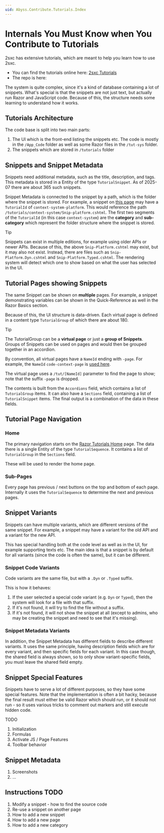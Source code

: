 ```yaml
---
uid: Abyss.Contribute.Tutorials.Index
---
```


# Internals You Must Know when You Contribute to Tutorials

2sxc has extensive tutorials, which are meant to help you learn how to use 2sxc.

* You can find the tutorials online here: [2sxc Tutorials](xref:Tut.Razor.Home)
* The repo is here: [](xref:Tut.Razor.Repo)

The system is quite complex, since it's a kind of database containing a lot of snippets.
What's special is that the snippets are not just text, but actually run Razor and JavaScript code.
Because of this, the structure needs some learning to understand how it works.

## Tutorials Architecture

The code base is split into two main parts:

1. The UI which is the front-end listing the snippets etc. The code is mostly in the `/App_Code` folder as well as some Razor files in the `/tut-sys` folder.
1. The snippets which are stored in `/tutorials` folder

## Snippets and Snippet Metadata

Snippets need additional metadata, such as the title, description, and tags.
This metadata is stored in a Entity of the type `TutorialSnippet`.
As of 2025-07 there are about 365 such snippets.

Snippet Metadata is connected to the snippet by a path, which is the folder where the snippet is stored.
For example, a snippet on [this page](https://app-dev.2sxc.org/tutorial-razor/Home/tut/code-context)
may have a `TutorialId` of `context-system-platform`.
This would reference the path `/tutorials/context-system/Snip-platform.cshtml`.
The first two segments of the `TutorialId` (in this case `context-system`) are the **category** and **sub-category**
which represent the folder structure where the snippet is stored.

> [!TIP]
> Snippets can exist in multiple editions, for example using older APIs or newer APIs.
> Because of this, the above `Snip-Platform.cshtml` may exist, but it may also not exist.
> Instead, there are files such as `Snip-Platform.Dyn.cshtml` and `Snip-Platform.Typed.cshtml`.
> The rendering system will detect which one to show based on what the user has selected in the UI.

## Tutorial Pages showing Snippets

The same Snippet can be shown on **multiple** pages.
For example, a snippet demonstrating variables can be shown in the Quick-Reference as well in the Razor Basics section.

Because of this, the UI structure is data-driven.
Each virtual page is defined in a content type `TutorialGroup` of which there are about 180.

> [!TIP]
> The TutorialGroup can be a **virtual page** or just a **group of Snippets**.
> Groups of Snippets can be used on pages and would then be grouped together in an accordion.

By convention, all virtual pages have a `NameId` ending with `-page`.
For example, the `NameId` `code-context-page` is [used here](https://app-dev.2sxc.org/tutorial-razor/Home/tut/code-context).

The virtual page uses a `/tut/[NameId]` parameter to find the page to show; note that the suffix `-page` is dropped.

The contents is built from the `Accordions` field, which contains a list of `TutorialGroup` items.
It can also have a `Sections` field, containing a list of `TutorialSnippet` items.
The final output is a combination of the data in these fields.

## Tutorial Page Navigation

### Home

The primary navigation starts on the [Razor Tutorials Home](xref:Tut.Razor.Home) page.
The data there is a single Entity of the type `TutorialSequence`.
It contains a list of `TutorialGroup` in the `Sections` field.

These will be used to render the home page.

### Sub-Pages

Every page has previous / next buttons on the top and bottom of each page.
Internally it uses the `TutorialSequence` to determine the next and previous pages.

## Snippet Variants

Snippets can have multiple variants, which are different versions of the same snippet.
For example, a snippet may have a variant for the old API and a variant for the new API.

This has special handling both at the code level as well as in the UI, for example supporting texts etc.
The main idea is that a snippet is by default for all variants (since the code is often the same),
but it can be different.

### Snippet Code Variants

Code variants are the same file, but with a `.Dyn` or `.Typed` suffix.

This is how it behaves:

1. If the user selected a special code variant (e.g. `Dyn` or `Typed`), then the system will look for a file with that suffix.
1. If it's not found, it will try to find the file without a suffix.
1. If it's not found, it will not show the snippet at all (except to admins, who may be creating the snippet and need to see that it's missing).

### Snippet Metadata Variants

In addition, the Snippet Metadata has different fields to describe different variants.
It uses the same principle, having description fields which are for every variant, and then specific fields for each variant.
In this case though, the shared field is always shown, so to only show variant-specific fields,
you must leave the shared field empty.

## Snippet Special Features

Snippets have to serve a lot of different purposes, so they have some special features.
Note that the implementation is often a bit hacky,
because the final result must either be valid Razor which should run,
or it should not run - so it uses various tricks to comment out markers and still execute hidden code.

TODO

1. Initialization
1. Formulas
1. Activate JS / Page Features
1. Toolbar behavior

## Snippet Metadata

1. Screenshots
1. ...

## Instructions TODO

1. Modify a snippet - how to find the source code
1. Re-use a snippet on another page
1. How to add a new snippet
1. How to add a new page
1. How to add a new category
